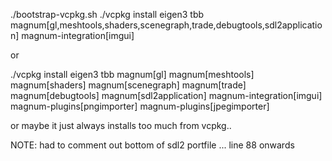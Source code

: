 ./bootstrap-vcpkg.sh
./vcpkg install eigen3 tbb magnum[gl,meshtools,shaders,scenegraph,trade,debugtools,sdl2application] magnum-integration[imgui]

or

./vcpkg install eigen3 tbb magnum[gl] magnum[meshtools] magnum[shaders] magnum[scenegraph] magnum[trade] magnum[debugtools] magnum[sdl2application] magnum-integration[imgui] magnum-plugins[pngimporter] magnum-plugins[jpegimporter]

or maybe it just always installs too much from vcpkg..


NOTE: had to comment out bottom of sdl2 portfile ... line 88 onwards
